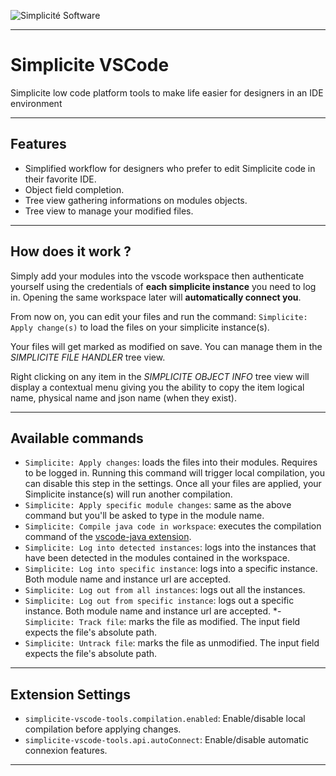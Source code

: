 ![Simplicit&eacute; Software](https://www.simplicite.io/resources/logos/logo250-grey.png)
* * *

# Simplicite VSCode

Simplicite low code platform tools to make life easier for designers in an IDE environment

---

## Features

- Simplified workflow for designers who prefer to edit Simplicite code in their favorite IDE.
- Object field completion.
- Tree view gathering informations on modules objects.
- Tree view to manage your modified files.

<!-- ![login-apply](resources/images/login-apply.gif) -->

---

## How does it work ?

Simply add your modules into the vscode workspace then authenticate yourself using the credentials of **each simplicite instance** you need to log in.
Opening the same workspace later will **automatically connect you**.

From now on, you can edit your files and run the command: `Simplicite: Apply change(s)` to load the files on your simplicite instance(s).

Your files will get marked as modified on save.
You can manage them in the *SIMPLICITE FILE HANDLER* tree view.

Right clicking on any item in the *SIMPLICITE OBJECT INFO* tree view will display a contextual menu giving you the ability to copy the item logical name, physical name and json name (when they exist).

---

## Available commands

- `Simplicite: Apply changes`: loads the files into their modules. Requires to be logged in. Running this command will trigger local compilation, you can disable this step in the settings. Once all your files are applied, your Simplicite instance(s) will run another compilation.
- `Simplicite: Apply specific module changes`: same as the above command but you'll be asked to type in the module name.
- `Simplicite: Compile java code in workspace`: executes the compilation command of the [vscode-java extension](https://github.com/redhat-developer/vscode-java#available-commands).
- `Simplicite: Log into detected instances`: logs into the instances that have been detected in the modules contained in the workspace.
- `Simplicite: Log into specific instance`: logs into a specific instance. Both module name and instance url are accepted.
- `Simplicite: Log out from all instances`: logs out all the instances.
- `Simplicite: Log out from specific instance`: logs out a specific instance. Both module name and instance url are accepted.
*-`Simplicite: Track file`: marks the file as modified. The input field expects the file's absolute path.
- `Simplicite: Untrack file`: marks the file as unmodified. The input field expects the file's absolute path.

---

## Extension Settings

- `simplicite-vscode-tools.compilation.enabled`: Enable/disable local compilation before applying changes.
- `simplicite-vscode-tools.api.autoConnect`: Enable/disable automatic connexion features.

---

